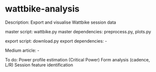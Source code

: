# wattbike-analysis
Description: Export and visualise Wattbike session data

master script: wattbike.py
master dependencies: preprocess.py, plots.py

export script: download.py
export dependencies: -

Medium article: -

To do:
  Power profile estimation (Critical Power)
  Form analysis (cadence, L/R)
  Session feature identification
  
